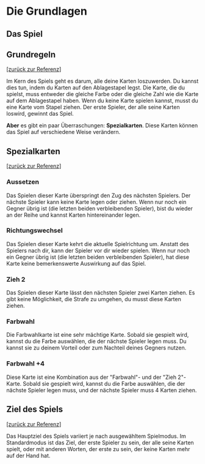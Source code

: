 # Die Grundlagen

## Das Spiel

## Grundregeln

[\[zurück zur Referenz\]](./index.md#basics)

Im Kern des Spiels geht es darum, alle deine Karten loszuwerden. Du kannst dies tun, indem du Karten auf den Ablagestapel legst. Die Karte, die du spielst, muss entweder die gleiche Farbe oder die gleiche Zahl wie die Karte auf dem Ablagestapel haben. Wenn du keine Karte spielen kannst, musst du eine Karte vom Stapel ziehen. Der erste Spieler, der alle seine Karten loswird, gewinnt das Spiel.

**Aber** es gibt ein paar Überraschungen: **Spezialkarten**. Diese Karten können das Spiel auf verschiedene Weise verändern.

## Spezialkarten

[\[zurück zur Referenz\]](./index.md#basics)

### Aussetzen

Das Spielen dieser Karte überspringt den Zug des nächsten Spielers. Der nächste Spieler kann keine Karte legen oder ziehen. Wenn nur noch ein Gegner übrig ist (die letzten beiden verbleibenden Spieler), bist du wieder an der Reihe und kannst Karten hintereinander legen.

### Richtungswechsel

Das Spielen dieser Karte kehrt die aktuelle Spielrichtung um. Anstatt des Spielers nach dir, kann der Spieler vor dir wieder spielen. Wenn nur noch ein Gegner übrig ist (die letzten beiden verbleibenden Spieler), hat diese Karte keine bemerkenswerte Auswirkung auf das Spiel.

### Zieh 2

Das Spielen dieser Karte lässt den nächsten Spieler zwei Karten ziehen. Es gibt keine Möglichkeit, die Strafe zu umgehen, du musst diese Karten ziehen.

### Farbwahl

Die Farbwahlkarte ist eine sehr mächtige Karte. Sobald sie gespielt wird, kannst du die Farbe auswählen, die der nächste Spieler legen muss. Du kannst sie zu deinem Vorteil oder zum Nachteil deines Gegners nutzen.

### Farbwahl +4

Diese Karte ist eine Kombination aus der "Farbwahl"- und der "Zieh 2"-Karte. Sobald sie gespielt wird, kannst du die Farbe auswählen, die der nächste Spieler legen muss, und der nächste Spieler muss 4 Karten ziehen.

## Ziel des Spiels

[\[zurück zur Referenz\]](./index.md#basics)

Das Hauptziel des Spiels variiert je nach ausgewähltem Spielmodus. Im Standardmodus ist das Ziel, der erste Spieler zu sein, der alle seine Karten spielt, oder mit anderen Worten, der erste zu sein, der keine Karten mehr auf der Hand hat.
